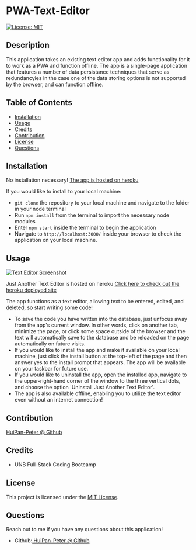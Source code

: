 # PWA-Text-Editor

  [![License: MIT](https://img.shields.io/badge/License-MIT-yellow.svg)](https://opensource.org/licenses/MIT)
  ## Description

  This application takes an existing text editor app and adds functionality for it to work as a PWA and function offline. The app is a single-page application that features a number of data persistance techniques that serve as redundancyies in the case one of the data storing options is not supported by the browser, and can function offline. 

  ## Table of Contents 
  
  - [Installation](#installation)
  - [Usage](#usage)
  - [Credits](#credits) 
  - [Contribution](#contribution)
  - [License](#license)
  - [Questions](#questions)
  
  ## Installation
  No installation necessary! [The app is hosted on heroku](https://)
  
  If you would like to install to your local machine:
  * `git clone` the repository to your local machine and navigate to the folder in your node terminal
  * Run `npm install` from the terminal to import the necessary node modules
  * Enter `npm start` inside the terminal to begin the application
  * Navigate to `http://localhost:3000/` inside your browser to check the application on your local machine.

  ## Usage

  [![Text Editor Screenshot](<Screenshot.png>)](https://)

  Just Another Text Editor is hosted on heroku
  [Click here to check out the heroku deployed site](https://)


  The app functions as a text editor, allowing text to be entered, edited, and deleted, so start writing some code!
  * To save the code you have written into the database, just unfocus away from the app's current window. In other words, click on another tab, minimize the page, or click some space outside of the browser and the text will automatically save to the database and be reloaded on the page automatically on future visits.
  * If you would like to install the app and make it available on your local machine, just click the install button at the top-left of the page and then answer yes to the install prompt that appears. The app will be available on your taskbar for future use.
  * If you would like to uninstall the app, open the installed app, navigate to the upper-right-hand corner of the window to the three vertical dots, and choose the option 'Uninstall Just Another Text Editor'.
  * The app is also available offline, enabling you to utilize the text editor even without an internet connection!

  ## Contribution

  [ HuiPan-Peter @ Github](https://github.com/HuiPan-Peter)

  ## Credits

  * UNB Full-Stack Coding Bootcamp

  ## License

  This project is licensed under the [MIT License](./LICENSE).

  ## Questions
  
  Reach out to me if you have any questions about this application!
  
  * Github:[ HuiPan-Peter @ Github](https://github.com/HuiPan-Peter)
